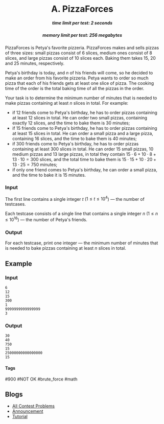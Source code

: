<h1 style='text-align: center;'> A. PizzaForces</h1>

<h5 style='text-align: center;'>time limit per test: 2 seconds</h5>
<h5 style='text-align: center;'>memory limit per test: 256 megabytes</h5>

PizzaForces is Petya's favorite pizzeria. PizzaForces makes and sells pizzas of three sizes: small pizzas consist of $6$ slices, medium ones consist of $8$ slices, and large pizzas consist of $10$ slices each. Baking them takes $15$, $20$ and $25$ minutes, respectively.

Petya's birthday is today, and $n$ of his friends will come, so he decided to make an order from his favorite pizzeria. Petya wants to order so much pizza that each of his friends gets at least one slice of pizza. The cooking time of the order is the total baking time of all the pizzas in the order.

Your task is to determine the minimum number of minutes that is needed to make pizzas containing at least $n$ slices in total. For example: 

* if $12$ friends come to Petya's birthday, he has to order pizzas containing at least $12$ slices in total. He can order two small pizzas, containing exactly $12$ slices, and the time to bake them is $30$ minutes;
* if $15$ friends come to Petya's birthday, he has to order pizzas containing at least $15$ slices in total. He can order a small pizza and a large pizza, containing $16$ slices, and the time to bake them is $40$ minutes;
* if $300$ friends come to Petya's birthday, he has to order pizzas containing at least $300$ slices in total. He can order $15$ small pizzas, $10$ medium pizzas and $13$ large pizzas, in total they contain $15 \cdot 6 + 10 \cdot 8 + 13 \cdot 10 = 300$ slices, and the total time to bake them is $15 \cdot 15 + 10 \cdot 20 + 13 \cdot 25 = 750$ minutes;
* if only one friend comes to Petya's birthday, he can order a small pizza, and the time to bake it is $15$ minutes.
### Input

The first line contains a single integer $t$ ($1 \le t \le 10^4$) — the number of testcases.

Each testcase consists of a single line that contains a single integer $n$ ($1 \le n \le 10^{16}$) — the number of Petya's friends.

### Output

For each testcase, print one integer — the minimum number of minutes that is needed to bake pizzas containing at least $n$ slices in total.

## Example

### Input


```text
6
12
15
300
1
9999999999999999
3
```
### Output


```text
30
40
750
15
25000000000000000
15
```


#### Tags 

#900 #NOT OK #brute_force #math 

## Blogs
- [All Contest Problems](../Educational_Codeforces_Round_112_(Rated_for_Div._2).md)
- [Announcement](../blogs/Announcement.md)
- [Tutorial](../blogs/Tutorial.md)

